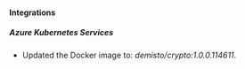 
#### Integrations

##### Azure Kubernetes Services
- Updated the Docker image to: *demisto/crypto:1.0.0.114611*.



